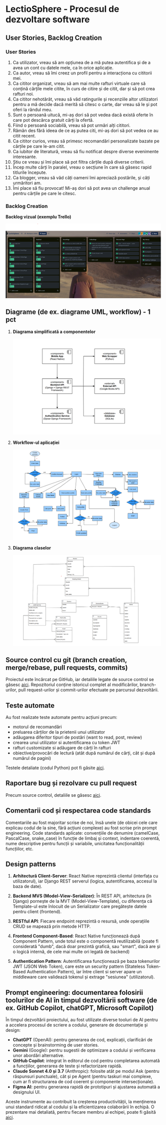 # LectioSphere - Procesul de dezvoltare software

## User Stories, Backlog Creation

### User Stories

1. Ca utilizator, vreau să am opțiunea de a mă putea autentifica și de a avea un cont cu datele mele, ca în orice aplicație.
2. Ca autor, vreau să îmi creez un profil pentru a interacționa cu cititorii mei.
3. Ca cititor organizat, vreau să am mai multe rafturi virtuale care să conțină cărțile mele citite, în curs de citire și de citit, dar și să pot crea rafturi noi.
4. Ca cititor nehotărât, vreau să văd ratingurile și recenziile altor utilizatori pentru a mă decide dacă merită să citesc o carte, dar vreau să le și pot oferi la rândul meu.
5. Sunt o persoană uitucă, mi-aș dori să pot vedea dacă există oferte în care pot descărca gratuit cărți la ofertă.
6. Fiind o persoană sociabilă, vreau să pot urmări alți cititori.
7. Rămân des fără ideea de ce aș putea citi, mi-aș dori să pot vedea ce au citit recent.
8. Ca cititor curios, vreau să primesc recomandări personalizate bazate pe cărțile pe care le-am citit.
9. Ca iubitor de literatură, vreau să fiu notificat despre diverse evenimente interesante.
10. Știu ce vreau și îmi place să pot filtra cărțile după diverse criterii.
11. Încep multe cărți în paralel, vreau o secțiune în care să găsesc rapid titlurile începute.
12. Ca blogger, vreau să văd câți oameni îmi apreciază postările, și câți urmăritori am.
13. Îmi place să fiu provocat! Mi-aș dori să pot avea un challenge anual pentru cărțile pe care le citesc.

### Backlog Creation

**Backlog vizual (exemplu Trello)**

![Backlog Trello](./documentationResources/backlog.png)

## Diagrame (de ex. diagrame UML, workflow) - 1 pct

1. **Diagrama simplificată a componentelor**

    ![Diagrama componentelor](./documentationResources/component.png)

2. **Workflow-ul aplicației**

    ![Workflow](./documentationResources/workflow.png)

3. **Diagrama claselor**

    ![Diagrama claselor](./documentationResources/class.png)

## Source control cu git (branch creation, merge/rebase, pull requests, commits)

Proiectul este încărcat pe GitHub, iar detaliile legate de source control se găsesc [aici](https://github.com/andreidurdun/LectioSphere).
Repozitoriul conține istoricul complet al modificărilor, branch-urilor, pull request-urilor și commit-urilor efectuate pe parcursul dezvoltării.

## Teste automate

Au fost realizate teste automate pentru acțiuni precum:
- motorul de recomandări
- preluarea cărților de la prietenii unui utilizator
- adăugarea diferitor tipuri de postări (want to read, post, review)
- crearea unui utilizator si autentificarea cu token JWT
- rafturi customizate si adăugare de cărți în rafturi
- obiective/provocări de lectură (atât după numărul de cărți, cât și după numărul de pagini)

Testele detaliate (codul Python) pot fi găsite [aici](./mysite/api/tests/).

## Raportare bug și rezolvare cu pull request 

Precum source control, detaliile se găsesc [aici](https://github.com/andreidurdun/LectioSphere/pulls?q=is%3Apr+is%3Aclosed).

## Comentarii cod și respectarea code standards 

Comentariile au fost majoritar scrise de noi, însă unele (de obicei cele care explicau codul de la sine, fără acțiuni complexe) au fost scrise prin prompt engineering.
Code standards aplicate: convențiile de denumire (camelCase, PascalCase, snake_case) în funcție de limbaj și context, indentare coerentă, nume descriptive pentru funcții și variabile, unicitatea funcționalității funcțiilor, etc.

## Design patterns

1. **Arhitectură Client-Server**: React Native reprezintă clientul (interfața cu utilizatorul), iar Django REST serverul (logica, autentificarea, accesul la baza de date).

2. **Backend MVS (Model-View-Serializer)**: În REST API, arhitectura (în Django) pornește de la MVT (Model-View-Template), cu diferența că Template-ul este înlocuit de un Serializator care pregătește datele pentru client (frontend).

3. **RESTful API**: Fiecare endpoint reprezintă o resursă, unde operațiile CRUD se mapează prin metode HTTP.

4. **Frontend Component-Based**: React Native funcționează după Component Pattern, unde totul este o componentă reutilizabilă (poate fi considerată "dumb", dacă doar prezintă grafică, sau "smart", dacă are și o logică internă, de cele mai multe ori legată de backend)

5. **Authentication Pattern**: Autentificarea funcționează pe baza tokenurilor JWT (JSON Web Token), care este un security pattern (Stateless Token-Based Authentication Pattern), iar între client si server apare un middleware care validează tokenul și extrage "sesiunea" (utilizatorul).


## Prompt engineering: documentarea folosirii toolurilor de AI în timpul dezvoltării software (de ex. GitHub Copilot, chatGPT, Microsoft Copilot)

În timpul dezvoltării proiectului, au fost utilizate diverse tooluri de AI pentru a accelera procesul de scriere a codului, generare de documentație și design:

- **ChatGPT** (OpenAI): pentru generarea de cod, explicații, clarificări de concepte și brainstorming de user stories.
- **Gemini** (Google): pentru sugestii de optimizare a codului și verificarea unor abordări alternative.
- **GitHub Copilot**: integrat în editorul de cod pentru completarea automată a funcțiilor, generarea de teste și refactorizare rapidă.
- **Claude Sonnet 4.0 și 3.7** (Anthropic): folosite atât pe modul Ask (pentru răspunsuri punctuale), cât și pe Agent (pentru taskuri mai complexe, cum ar fi structurarea de cod coerent și componente intersecționale).
- **Figma AI**: pentru generarea rapidă de prototipuri și ajustarea automată a designului UI.

Aceste instrumente au contribuit la creșterea productivității, la menținerea unui standard ridicat al codului și la eficientizarea colaborării în echipă. O prezentare mai detaliată, pentru fiecare membru al echipei, poate fi găsită [aici](./documentationResources/promptEngineering.pdf).
